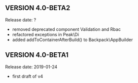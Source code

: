 VERSION 4.0-BETA2
-----------
Release date: ?

 - removed deprecated component Validation and Rbac
 - refactored exceptions in Peak\Di
 - added addToContainerAfterBuild() to Backpack\AppBuilder

VERSION 4.0-BETA1
-----------
Release date: 2019-01-24

 - first draft of v4